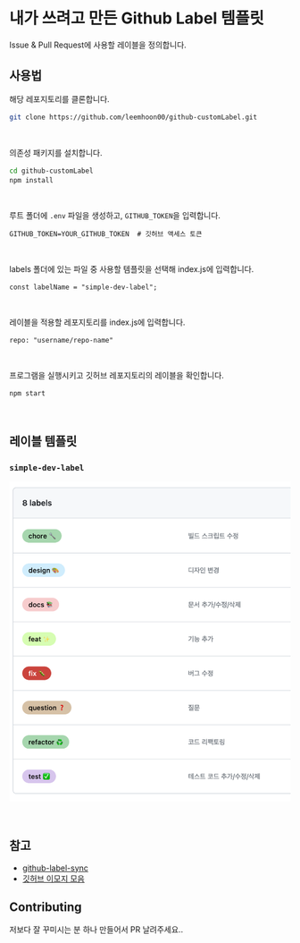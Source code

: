 # 내가 쓰려고 만든 Github Label 템플릿

Issue & Pull Request에 사용할 레이블을 정의합니다.

## 사용법

해당 레포지토리를 클론합니다.

```bash
git clone https://github.com/leemhoon00/github-customLabel.git
```

<br>

의존성 패키지를 설치합니다.

```bash
cd github-customLabel
npm install
```

<br>

루트 폴더에 `.env` 파일을 생성하고, `GITHUB_TOKEN`을 입력합니다.

```
GITHUB_TOKEN=YOUR_GITHUB_TOKEN  # 깃허브 액세스 토큰
```

<br>

labels 폴더에 있는 파일 중 사용할 템플릿을 선택해 index.js에 입력합니다.

```javscript
const labelName = "simple-dev-label";
```

<br>

레이블을 적용할 레포지토리를 index.js에 입력합니다.

```javscript
repo: "username/repo-name"
```

<br>

프로그램을 실행시키고 깃허브 레포지토리의 레이블을 확인합니다.

```bash
npm start
```

<br>

## 레이블 템플릿

### `simple-dev-label`

![simple-dev-label](sample-images/sample-dev.png)

<br>

## 참고

- [github-label-sync](https://github.com/Financial-Times/github-label-sync)
- [깃허브 이모지 모음](https://gist.github.com/rxaviers/7360908)

## Contributing

저보다 잘 꾸미시는 분 하나 만들어서 PR 날려주세요..
